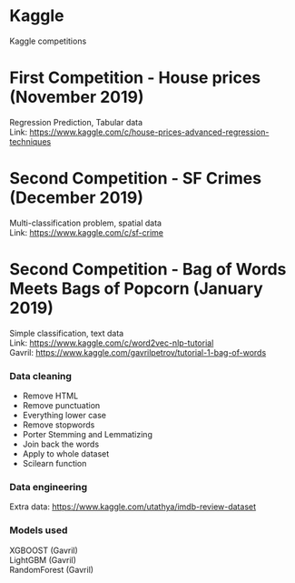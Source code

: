 # Kaggle
Kaggle competitions

# First Competition - House prices (November 2019)
Regression Prediction, Tabular data
<br> Link: https://www.kaggle.com/c/house-prices-advanced-regression-techniques

# Second Competition - SF Crimes (December 2019)
Multi-classification problem, spatial data
<br> Link: https://www.kaggle.com/c/sf-crime

# Second Competition - Bag of Words Meets Bags of Popcorn (January 2019)
Simple classification, text data
<br> Link: https://www.kaggle.com/c/word2vec-nlp-tutorial
<br> Gavril: https://www.kaggle.com/gavrilpetrov/tutorial-1-bag-of-words

### Data cleaning
- Remove HTML
- Remove punctuation
- Everything lower case
- Remove stopwords
- Porter Stemming and Lemmatizing
- Join back the words
- Apply to whole dataset
- Scilearn function

### Data engineering
Extra data: https://www.kaggle.com/utathya/imdb-review-dataset

### Models used
XGBOOST (Gavril)
<br>LightGBM (Gavril)
<br>RandomForest (Gavril)

